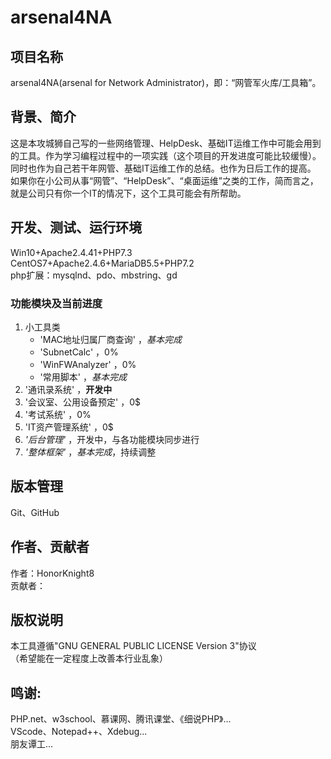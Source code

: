 # arsenal4NA

## 项目名称
arsenal4NA(arsenal for Network Administrator)，即：“网管军火库/工具箱”。<br />

## 背景、简介
这是本攻城狮自己写的一些网络管理、HelpDesk、基础IT运维工作中可能会用到的工具。作为学习编程过程中的一项实践（这个项目的开发进度可能比较缓慢）。同时也作为自己若干年网管、基础IT运维工作的总结。也作为日后工作的提高。<br />
如果你在小公司从事“网管”、“HelpDesk”、“桌面运维”之类的工作，简而言之，就是公司只有你一个IT的情况下，这个工具可能会有所帮助。<br />

## 开发、测试、运行环境
Win10+Apache2.4.41+PHP7.3<br />
CentOS7+Apache2.4.6+MariaDB5.5+PHP7.2<br />
php扩展：mysqlnd、pdo、mbstring、gd<br />

### 功能模块及当前进度
1. 小工具类
   * 'MAC地址归属厂商查询' ，*基本完成*
   * 'SubnetCalc' ，0%
   * 'WinFWAnalyzer' ，0%
   * '常用脚本' ，*基本完成*
2. '通讯录系统' ，**开发中**
3. '会议室、公用设备预定' ，0$
4. '考试系统' ，0%
5. 'IT资产管理系统' ，0$
6. _'后台管理'_ ，开发中，与各功能模块同步进行
7. _'整体框架'_ ，*基本完成*，持续调整

## 版本管理
Git、GitHub<br />

## 作者、贡献者
作者：HonorKnight8<br />
贡献者：<br />

## 版权说明
本工具遵循"GNU GENERAL PUBLIC LICENSE Version 3"协议<br />
（希望能在一定程度上改善本行业乱象）

## 鸣谢:
PHP.net、w3school、慕课网、腾讯课堂、《细说PHP》...<br />
VScode、Notepad++、Xdebug...<br />
朋友谭工...<br />